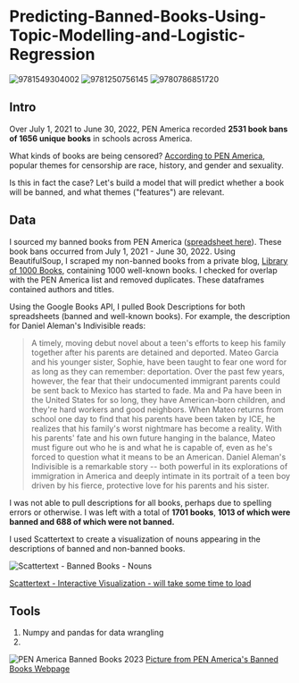 # Predicting-Banned-Books-Using-Topic-Modelling-and-Logistic-Regression


![9781549304002](https://github.com/liyueling13/Predicting-Banned-Books/assets/81717153/b9fbebab-7cb6-4169-bab1-12b1098a293f) ![9781250756145](https://github.com/liyueling13/Predicting-Banned-Books/assets/81717153/bd47fd6f-3e69-4778-bd2d-6f3f734a6a4e) ![9780786851720](https://github.com/liyueling13/Predicting-Banned-Books/assets/81717153/681b2eb4-03e2-449f-b3e9-58c08b585179)

## Intro
Over July 1, 2021 to June 30, 2022, PEN America recorded **2531 book bans of 1656 unique books** in schools across America. 

What kinds of books are being censored? [According to PEN America](https://pen.org/banned-books-list-fall-2022/), popular themes for censorship are race, history, and gender and sexuality.

Is this in fact the case? Let's build a model that will predict whether a book will be banned, and what themes ("features") are relevant.

## Data
I sourced my banned books from PEN America ([spreadsheet here](https://docs.google.com/spreadsheets/d/1hTs_PB7KuTMBtNMESFEGuK-0abzhNxVv4tgpI5-iKe8/edit#gid=1171606318)). These book bans occurred from July 1, 2021 - June 30, 2022. Using BeautifulSoup, I scraped my non-banned books from a private blog, [Library of 1000 Books](https://libraryof1000books.wordpress.com/the-list-of-1000-books/), containing 1000 well-known books. I checked for overlap with the PEN America list and removed duplicates. These dataframes contained authors and titles.

Using the Google Books API, I pulled Book Descriptions for both spreadsheets (banned and well-known books). For example, the description for Daniel Aleman's Indivisible reads:
> A timely, moving debut novel about a teen's efforts to keep his family together after his parents are detained and deported. Mateo Garcia and his younger sister, Sophie, have been taught to fear one word for as long as they can remember: deportation. Over the past few years, however, the fear that their undocumented immigrant parents could be sent back to Mexico has started to fade. Ma and Pa have been in the United States for so long, they have American-born children, and they're hard workers and good neighbors. When Mateo returns from school one day to find that his parents have been taken by ICE, he realizes that his family's worst nightmare has become a reality. With his parents' fate and his own future hanging in the balance, Mateo must figure out who he is and what he is capable of, even as he's forced to question what it means to be an American. Daniel Aleman's Indivisible is a remarkable story -- both powerful in its explorations of immigration in America and deeply intimate in its portrait of a teen boy driven by his fierce, protective love for his parents and his sister.

I was not able to pull descriptions for all books, perhaps due to spelling errors or otherwise. I was left with a total of **1701 books**, **1013 of which were banned and 688 of which were not banned.**

I used Scattertext to create a visualization of nouns appearing in the descriptions of banned and non-banned books.

![Scattertext - Banned Books - Nouns](https://github.com/liyueling13/Predicting-Banned-Books/assets/81717153/a0cf84fd-3aa1-4d4c-b61a-fa91a4532c32)

[Scattertext - Interactive Visualization - will take some time to load](https://liyueling13.github.io/Banned%20Scattertext%20Explorer.html)

## Tools
1. Numpy and pandas for data wrangling
2. 

![PEN America Banned Books 2023](https://pen.org/wp-content/uploads/2023/04/Option-02%E2%80%94v2.png)
[Picture from PEN America's Banned Books Webpage](https://pen.org/report/banned-in-the-usa-state-laws-supercharge-book-suppression-in-schools/)

